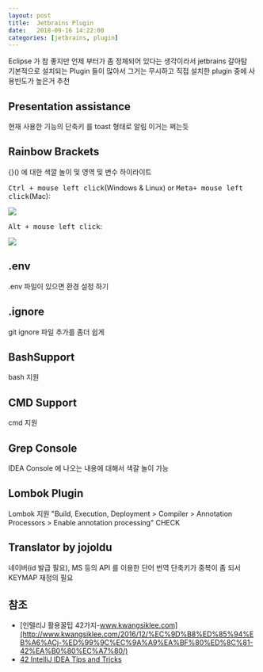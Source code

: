 ```yaml
---
layout: post
title:  Jetbrains Plugin
date:   2018-09-16 14:22:00
categories: [jetbrains, plugin]
---
```

Eclipse 가 참 좋지만 언제 부터가 좀 정체되어 있다는 생각이라서 jetbrains 갈아탐<br>
기본적으로 설치되는 Plugin 들이 많아서 그거는 무시하고 직접 설치한 plugin 중에 사용빈도가 높은거 추천<br>

## Presentation assistance
현재 사용한 기능의 단축키 를 toast 형태로 알림 이거는 쩌는듯

## Rainbow Brackets
{}() 에 대한 색깔 놀이 및 영역 및 변수 하이라이트

<kbd>Ctrl + mouse left click</kbd>(Windows & Linux) or <kbd>Meta+ mouse left click</kbd>(Mac):

![](https://user-images.githubusercontent.com/10737066/40234968-46593fe2-5adb-11e8-8ea8-0026fad86ca9.gif)

<kbd>Alt + mouse left click</kbd>:

![](https://user-images.githubusercontent.com/10737066/40235004-642dfe54-5adb-11e8-9fd7-648b92fab8f5.gif)

## .env
.env 파일이 있으면 환경 설정 하기

## .ignore
git ignore 파일 추가를 좀더 쉽게

## BashSupport
bash 지원

## CMD Support
cmd 지원

## Grep Console
IDEA Console 에 나오는 내용에 대해서 색갈 놀이 가능

## Lombok Plugin
Lombok 지원 "Build, Execution, Deployment > Compiler > Annotation Processors > Enable annotation processing"  CHECK

## Translator by jojoldu
네이버(id 발급 필요), MS 등의 API 를 이용한 단어 번역 단축키가 중복이 좀 되서 KEYMAP 재정의 필요

## 참조
* [인텔리J 활용꿀팁 42가지-www.kwangsiklee.com](http://www.kwangsiklee.com/2016/12/%EC%9D%B8%ED%85%94%EB%A6%ACj-%ED%99%9C%EC%9A%A9%EA%BF%80%ED%8C%81-42%EA%B0%80%EC%A7%80/)
* [42 IntelliJ IDEA Tips and Tricks](https://www.youtube.com/watch?time_continue=154&v=eq3KiAH4IBI)
